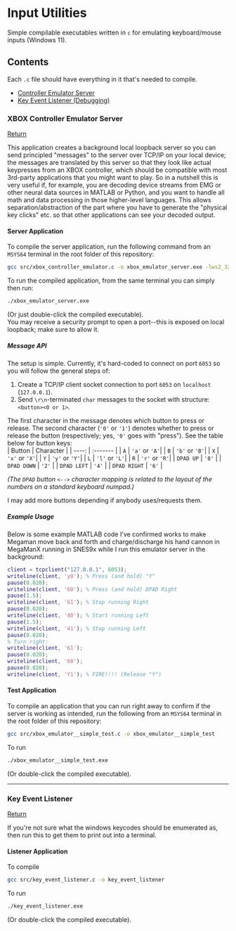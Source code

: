 # Input Utilities #
Simple compilable executables written in `c` for emulating keyboard/mouse inputs (Windows 11).  

## Contents ##  
Each `.c` file should have everything in it that's needed to compile.  
* [Controller Emulator Server](#xbox-controller-emulator-server)
* [Key Event Listener (Debugging)](#key-event-listener)


### XBOX Controller Emulator Server ###  

[Return](#contents)  

This application creates a background local loopback server so you can send principled "messages" to the server over TCP/IP on your local device; the messages are translated by this server so that they look like actual keypresses from an XBOX controller, which should be compatible with most 3rd-party applications that you might want to play. So in a nutshell this is very useful if, for example, you are decoding device streams from EMG or other neural data sources in MATLAB or Python, and you want to handle all math and data processing in those higher-level languages. This allows separation/abstraction of the part where you have to generate the "physical key clicks" etc. so that other applications can see your decoded output.    

#### Server Application #### 
To compile the server application, run the following command from an `MSYS64` terminal in the root folder of this repository:  
```bash
gcc src/xbox_controller_emulator.c -o xbox_emulator_server.exe -lws2_32
``` 
To run the compiled application, from the same terminal you can simply then run:  
```bash
./xbox_emulator_server.exe
```
(Or just double-click the compiled executable).  
You may receive a security prompt to open a port--this is exposed on local loopback; make sure to allow it.  

##### Message API #####  
The setup is simple. Currently, it's hard-coded to connect on port `6053` so you will follow the general steps of:  
1. Create a TCP/IP client socket connection to port `6053` on `localhost` (`127.0.0.1`).  
2. Send `\r\n`-terminated `char` messages to the socket with structure: `<button><0 or 1>`.  

The first character in the message denotes which button to press or release. The second character (`'0'` or `'1'`) denotes whether to press or release the button (respectively; yes, `'0'` goes with "press").  See the table below for button keys:  
| Button | Character |
| ----: | :-------  |
| `A` | `'a'` or `'A'`|
| `B` | `'b'` or `'B'`|
| `X` | `'x'` or `'X'`|
| `Y` | `'y'` or `'Y'`|
| `L` | `'l'` or `'L'`|
| `R` | `'r'` or `'R'`|
| `DPAD UP`     | `'8'` |
| `DPAD DOWN`   | `'2'` |
| `DPAD LEFT`   | `'4'` |
| `DPAD RIGHT`  | `'6'` |

_(The `DPAD` button `<-->` character mapping is related to the layout of the numbers on a standard keyboard numpad.)_    

I may add more buttons depending if anybody uses/requests them.  

##### Example Usage #####  
Below is some example MATLAB code I've confirmed works to make Megaman move back and forth and charge/discharge his hand cannon in MegaManX running in SNES9x while I run this emulator server in the background:  
```matlab
client = tcpclient("127.0.0.1", 6053);
writeline(client, 'y0'); % Press (and hold) "Y" 
pause(0.020);
writeline(client, '60'); % Press (and hold) DPAD Right
pause(1.5);
writeline(client, '61'); % Stop running Right
pause(0.020);
writeline(client, '40'); % Start running Left
pause(1.5);
writeline(client, '41'); % Stop running Left
pause(0.020);
% Turn right:
writeline(client, '61');
pause(0.020);
writeline(client, '60');
pause(0.020); 
writeline(client, 'Y1'); % FIRE!!!! (Release "Y")
```

#### Test Application ####
To compile an application that you can run right away to confirm if the server is working as intended, run the following from an `MSYS64` terminal in the root folder of this repository:  
```bash
gcc src/xbox_emulator__simple_test.c -o xbox_emulator__simple_test
```
To run  
```bash
./xbox_emulator__simple_test.exe
``` 
(Or double-click the compiled executable).   

---

### Key Event Listener ### 

[Return](#contents)  

If you're not sure what the windows keycodes should be enumerated as, then run this to get them to print out into a terminal.  

#### Listener Application ####  
To compile
```bash
gcc src/key_event_listener.c -o key_event_listener
```
To run  
```bash
./key_event_listener.exe
``` 
(Or double-click the compiled executable).   
